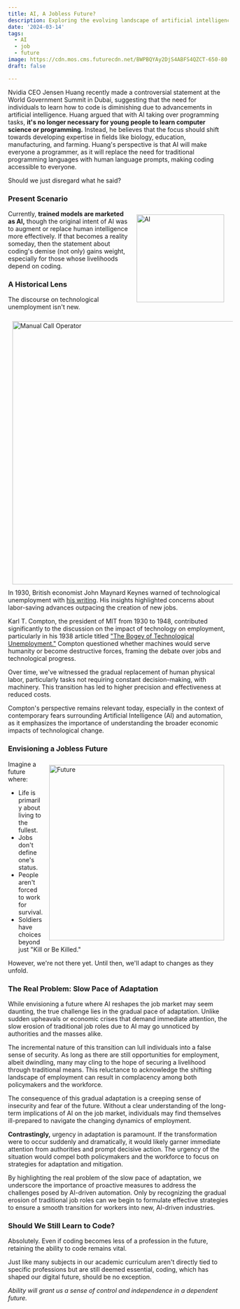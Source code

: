 ```yaml
---
title: AI, A Jobless Future?
description: Exploring the evolving landscape of artificial intelligence and its potential impact on the job market.
date: '2024-03-14'
tags:
  - AI
  - job
  - future
image: https://cdn.mos.cms.futurecdn.net/BWPBQYAy2DjS4ABFS4QZCT-650-80.jpg.webp
draft: false

---
```


Nvidia CEO Jensen Huang recently made a controversial statement at the World Government Summit in Dubai, suggesting that the need for individuals to learn how to code is diminishing due to advancements in artificial intelligence. Huang argued that with AI taking over programming tasks, **it's no longer necessary for young people to learn computer science or programming.** Instead, he believes that the focus should shift towards developing expertise in fields like biology, education, manufacturing, and farming. Huang's perspective is that AI will make everyone a programmer, as it will replace the need for traditional programming languages with human language prompts, making coding accessible to everyone.

Should we just disregard what he said?

### Present Scenario

<img align="right" width="200" src="https://images.unsplash.com/photo-1520563683082-7ef74b616a89" alt="AI" style="padding: 2%;">

Currently, **trained models are marketed as AI,** though the original intent of AI was to augment or replace human intelligence more effectively. If that becomes a reality someday, then the statement about coding's demise (not only) gains weight, especially for those whose livelihoods depend on coding.

### A Historical Lens

The discourse on technological unemployment isn't new.

<img align="left" width="600" src="https://plus.unsplash.com/premium_photo-1664392454707-8eaddba734ca" alt="Manual Call Operator" style="padding: 2%;">

In 1930, British economist John Maynard Keynes warned of technological unemployment with [his writing](http://www.econ.yale.edu/smith/econ116a/keynes1.pdf). His insights highlighted concerns about labor-saving advances outpacing the creation of new jobs.

Karl T. Compton, the president of MIT from 1930 to 1948, contributed significantly to the discussion on the impact of technology on employment, particularly in his 1938 article titled ["The Bogey of Technological Unemployment."](https://wp.technologyreview.com/wp-content/uploads/2012/10/MIT-Technology-Review-1938-12.pdf) Compton questioned whether machines would serve humanity or become destructive forces, framing the debate over jobs and technological progress.

Over time, we've witnessed the gradual replacement of human physical labor, particularly tasks not requiring constant decision-making, with machinery. This transition has led to higher precision and effectiveness at reduced costs.

Compton's perspective remains relevant today, especially in the context of contemporary fears surrounding Artificial Intelligence (AI) and automation, as it emphasizes the importance of understanding the broader economic impacts of technological change.

### Envisioning a Jobless Future

<img align="right" width="400" src="https://images.unsplash.com/photo-1512078718055-8ffaad296044" alt="Future" style="padding: 2%;">

Imagine a future where:
- Life is primarily about living to the fullest.
- Jobs don't define one's status.
- People aren't forced to work for survival.
- Soldiers have choices beyond just "Kill or Be Killed."

However, we're not there yet. Until then, we'll adapt to changes as they unfold.

### The Real Problem: Slow Pace of Adaptation

While envisioning a future where AI reshapes the job market may seem daunting, the true challenge lies in the gradual pace of adaptation. Unlike sudden upheavals or economic crises that demand immediate attention, the slow erosion of traditional job roles due to AI may go unnoticed by authorities and the masses alike.

The incremental nature of this transition can lull individuals into a false sense of security. As long as there are still opportunities for employment, albeit dwindling, many may cling to the hope of securing a livelihood through traditional means. This reluctance to acknowledge the shifting landscape of employment can result in complacency among both policymakers and the workforce.

The consequence of this gradual adaptation is a creeping sense of insecurity and fear of the future. Without a clear understanding of the long-term implications of AI on the job market, individuals may find themselves ill-prepared to navigate the changing dynamics of employment.

**Contrastingly,** urgency in adaptation is paramount. If the transformation were to occur suddenly and dramatically, it would likely garner immediate attention from authorities and prompt decisive action. The urgency of the situation would compel both policymakers and the workforce to focus on strategies for adaptation and mitigation.

By highlighting the real problem of the slow pace of adaptation, we underscore the importance of proactive measures to address the challenges posed by AI-driven automation. Only by recognizing the gradual erosion of traditional job roles can we begin to formulate effective strategies to ensure a smooth transition for workers into new, AI-driven industries.

### Should We Still Learn to Code?

Absolutely. Even if coding becomes less of a profession in the future, retaining the ability to code remains vital. 

Just like many subjects in our academic curriculum aren't directly tied to specific professions but are still deemed essential, coding, which has shaped our digital future, should be no exception.

*Ability will grant us a sense of control and independence in a dependent future.*
